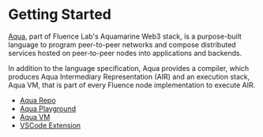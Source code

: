 # Getting Started

[Aqua](https://github.com/fluencelabs/aqua), part of Fluence Lab's Aquamarine Web3 stack, is a purpose-built language to program peer-to-peer networks and compose distributed services hosted on peer-to-peer nodes into applications and backends. 

In addition to the language specification, Aqua provides a compiler, which produces Aqua Intermediary Representation \(AIR\) and an execution stack, Aqua VM, that is part of every Fluence node implementation to execute AIR. 



* [Aqua Repo](https://github.com/fluencelabs/aqua)
* [Aqua Playground](https://github.com/fluencelabs/aqua-playground)
* [Aqua VM](https://github.com/fluencelabs/aquavm)
* [VSCode Extension](https://github.com/fluencelabs/aqua-vscode)







